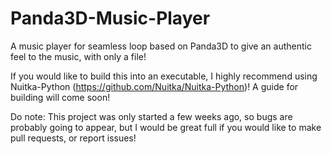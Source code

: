 # Panda3D-Music-Player
A music player for seamless loop based on Panda3D to give an authentic feel to the music, with only a file!

If you would like to build this into an executable, I highly recommend using Nuitka-Python (https://github.com/Nuitka/Nuitka-Python)! A guide for building will come soon!

Do note: This project was only started a few weeks ago, so bugs are probably going to appear, but I would be great full if you would like to make pull requests, or report issues!
